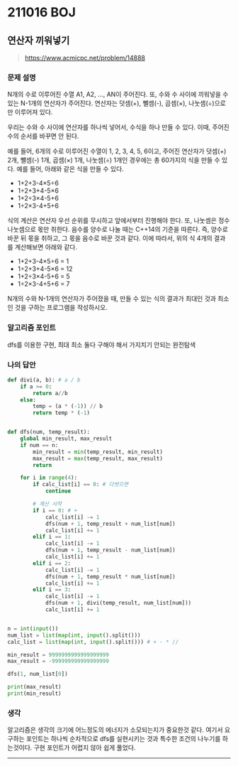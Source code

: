# 211016 BOJ

## 연산자 끼워넣기 

> https://www.acmicpc.net/problem/14888

### 문제 설명

N개의 수로 이루어진 수열 A1, A2, ..., AN이 주어진다. 또, 수와 수 사이에 끼워넣을 수 있는 N-1개의 연산자가 주어진다. 연산자는 덧셈(+), 뺄셈(-), 곱셈(×), 나눗셈(÷)으로만 이루어져 있다.

우리는 수와 수 사이에 연산자를 하나씩 넣어서, 수식을 하나 만들 수 있다. 이때, 주어진 수의 순서를 바꾸면 안 된다.

예를 들어, 6개의 수로 이루어진 수열이 1, 2, 3, 4, 5, 6이고, 주어진 연산자가 덧셈(+) 2개, 뺄셈(-) 1개, 곱셈(×) 1개, 나눗셈(÷) 1개인 경우에는 총 60가지의 식을 만들 수 있다. 예를 들어, 아래와 같은 식을 만들 수 있다.

- 1+2+3-4×5÷6
- 1÷2+3+4-5×6
- 1+2÷3×4-5+6
- 1÷2×3-4+5+6

식의 계산은 연산자 우선 순위를 무시하고 앞에서부터 진행해야 한다. 또, 나눗셈은 정수 나눗셈으로 몫만 취한다. 음수를 양수로 나눌 때는 C++14의 기준을 따른다. 즉, 양수로 바꾼 뒤 몫을 취하고, 그 몫을 음수로 바꾼 것과 같다. 이에 따라서, 위의 식 4개의 결과를 계산해보면 아래와 같다.

- 1+2+3-4×5÷6 = 1
- 1÷2+3+4-5×6 = 12
- 1+2÷3×4-5+6 = 5
- 1÷2×3-4+5+6 = 7

N개의 수와 N-1개의 연산자가 주어졌을 때, 만들 수 있는 식의 결과가 최대인 것과 최소인 것을 구하는 프로그램을 작성하시오.

### 알고리즘 포인트

dfs를 이용한 구현, 최대 최소 둘다 구해야 해서 가지치기 안되는 완전탐색

### 나의 답안

```python
def divi(a, b): # a / b
    if a >= 0:
        return a//b
    else:
        temp = (a * (-1)) // b
        return temp * (-1)


def dfs(num, temp_result):
    global min_result, max_result
    if num == n:
        min_result = min(temp_result, min_result)
        max_result = max(temp_result, max_result)
        return

    for i in range(4):
        if calc_list[i] == 0: # 다썻으면
            continue

        # 계산 시작
        if i == 0: # +
            calc_list[i] -= 1
            dfs(num + 1, temp_result + num_list[num])
            calc_list[i] += 1
        elif i == 1:
            calc_list[i] -= 1
            dfs(num + 1, temp_result - num_list[num])
            calc_list[i] += 1
        elif i == 2:
            calc_list[i] -= 1
            dfs(num + 1, temp_result * num_list[num])
            calc_list[i] += 1
        elif i == 3:
            calc_list[i] -= 1
            dfs(num + 1, divi(temp_result, num_list[num]))
            calc_list[i] += 1


n = int(input())
num_list = list(map(int, input().split()))
calc_list = list(map(int, input().split())) # + - * //

min_result = 9999999999999999999
max_result = -999999999999999999

dfs(1, num_list[0])

print(max_result)
print(min_result)
```

### 생각

알고리즘은 생각의 크기에 어느정도의 에너지가 소모되는지가 중요한것 같다. 여기서 요구하는 포인트는 하나씩 순차적으로 dfs를 실현시키는 것과 특수한 조건의 나누기를 하는것이다. 구현 포인트가 어렵지 않아 쉽게 풀었다.

---

